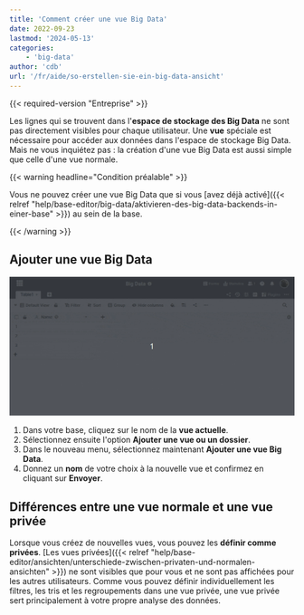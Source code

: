 ```yaml
---
title: 'Comment créer une vue Big Data'
date: 2022-09-23
lastmod: '2024-05-13'
categories:
    - 'big-data'
author: 'cdb'
url: '/fr/aide/so-erstellen-sie-ein-big-data-ansicht'
---
```


{{< required-version "Entreprise" >}}

Les lignes qui se trouvent dans l'**espace de stockage des Big Data** ne sont pas directement visibles pour chaque utilisateur. Une **vue** spéciale est nécessaire pour accéder aux données dans l'espace de stockage Big Data. Mais ne vous inquiétez pas : la création d'une vue Big Data est aussi simple que celle d'une vue normale.

{{< warning  headline="Condition préalable" >}}

Vous ne pouvez créer une vue Big Data que si vous [avez déjà activé]({{< relref "help/base-editor/big-data/aktivieren-des-big-data-backends-in-einer-base" >}}) au sein de la base.

{{< /warning >}}

## Ajouter une vue Big Data

![Créer une vue Big Data](images/create-big-data-view.gif)

1. Dans votre base, cliquez sur le nom de la **vue actuelle**.
2. Sélectionnez ensuite l'option **Ajouter une vue ou un dossier**.
3. Dans le nouveau menu, sélectionnez maintenant **Ajouter une vue Big Data**.
4. Donnez un **nom** de votre choix à la nouvelle vue et confirmez en cliquant sur **Envoyer**.

## Différences entre une vue normale et une vue privée

Lorsque vous créez de nouvelles vues, vous pouvez les **définir comme privées**. [Les vues privées]({{< relref "help/base-editor/ansichten/unterschiede-zwischen-privaten-und-normalen-ansichten" >}}) ne sont visibles que pour vous et ne sont pas affichées pour les autres utilisateurs. Comme vous pouvez définir individuellement les filtres, les tris et les regroupements dans une vue privée, une vue privée sert principalement à votre propre analyse des données.
